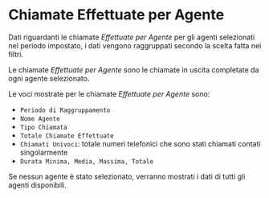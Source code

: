 # Chiamate Effettuate per Agente

Dati riguardanti le chiamate *Effettuate per Agente* per gli agenti
selezionati nel periodo impostato, i dati vengono raggruppati secondo 
la scelta fatta nei filtri.

Le chiamate *Effettuate per Agente* sono le chiamate in uscita 
completate da ogni agente selezionato.

Le voci mostrate per le chiamate *Effettuate per Agente* sono:

- `Periodo di Raggruppamento`
- `Nome Agente`
- `Tipo Chiamata`
- `Totale Chiamate Effettuate`
- `Chiamati Univoci`: totale numeri telefonici che sono stati chiamati 
contati singolarmente
- `Durata Minima, Media, Massima, Totale`

Se nessun agente è stato selezionato, verranno mostrati i dati di tutti
gli agenti disponibili.
